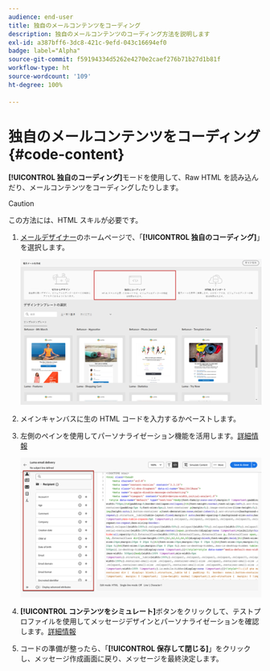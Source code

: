 ```yaml
---
audience: end-user
title: 独自のメールコンテンツをコーディング
description: 独自のメールコンテンツのコーディング方法を説明します
exl-id: a387bff6-3dc8-421c-9efd-043c16694ef0
badge: label="Alpha"
source-git-commit: f59194334d5262e4270e2caef276b71b27d1b81f
workflow-type: ht
source-wordcount: '109'
ht-degree: 100%

---
```


# 独自のメールコンテンツをコーディング {#code-content}

**[!UICONTROL 独自のコーディング]**&#x200B;モードを使用して、Raw HTML を読み込んだり、メールコンテンツをコーディングしたりします。

>[!CAUTION]
>
>この方法には、HTML スキルが必要です。

1. [メールデザイナー](get-started-email-designer.md)のホームページで、「**[!UICONTROL 独自のコーディング]**」を選択します。

   ![](assets/code-your-own.png)

1. メインキャンバスに生の HTML コードを入力するかペーストします。

1. 左側のペインを使用してパーソナライゼーション機能を活用します。[詳細情報](../personalization/gs-personalization.md)

   ![](assets/code-editor-personalization.png)

1. **[!UICONTROL コンテンツをシミュレート]**&#x200B;ボタンをクリックして、テストプロファイルを使用してメッセージデザインとパーソナライゼーションを確認します。[詳細情報](../preview-test/preview-test.md)

1. コードの準備が整ったら、「**[!UICONTROL 保存して閉じる]**」をクリックし、メッセージ作成画面に戻り、メッセージを最終決定します。
